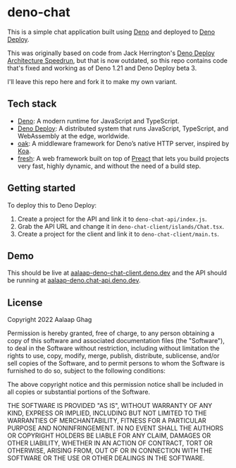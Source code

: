 # deno-chat

This is a simple chat application built using [Deno](http://deno.land/) and
deployed to [Deno Deploy](https://deno.com/deploy).

This was originally based on code from Jack Herrington's [Deno Deploy Architecture Speedrun](https://www.youtube.com/watch?v=yZDvE0mP4Y4), but that is now outdated, so this repo contains code that's fixed and working as of Deno 1.21 and Deno Deploy beta 3.

I'll leave this repo here and fork it to make my own variant.

## Tech stack

- [Deno](http://deno.land/): A modern runtime for JavaScript and TypeScript.
- [Deno Deploy](https://deno.com/deploy): A distributed system that runs
  JavaScript, TypeScript, and WebAssembly at the edge, worldwide.
- [oak](https://oakserver.github.io/oak/): A middleware framework for Deno’s
  native HTTP server, inspired by [Koa](https://koajs.com/).
- [fresh](https://fresh.deno.dev/): A web framework built on top of [Preact](https://preactjs.com/) that lets you build projects very fast, highly dynamic, and without the need of a build step.

## Getting started 

To deploy this to Deno Deploy:

1. Create a project for the API and link it to `deno-chat-api/index.js`.
2. Grab the API URL and change it in `deno-chat-client/islands/Chat.tsx`.
3. Create a project for the client and link it to `deno-chat-client/main.ts`.

## Demo

This should be live at [aalaap-deno-chat-client.deno.dev](https://aalaap-deno-chat-client.deno.dev) and the API should be running at [aalaap-deno.chat-api.deno.dev](https://aalaap-deno.chat-api.deno.dev).

## License

Copyright 2022 Aalaap Ghag

Permission is hereby granted, free of charge, to any person obtaining a copy of
this software and associated documentation files (the "Software"), to deal in
the Software without restriction, including without limitation the rights to
use, copy, modify, merge, publish, distribute, sublicense, and/or sell copies of
the Software, and to permit persons to whom the Software is furnished to do so,
subject to the following conditions:

The above copyright notice and this permission notice shall be included in all
copies or substantial portions of the Software.

THE SOFTWARE IS PROVIDED "AS IS", WITHOUT WARRANTY OF ANY KIND, EXPRESS OR
IMPLIED, INCLUDING BUT NOT LIMITED TO THE WARRANTIES OF MERCHANTABILITY, FITNESS
FOR A PARTICULAR PURPOSE AND NONINFRINGEMENT. IN NO EVENT SHALL THE AUTHORS OR
COPYRIGHT HOLDERS BE LIABLE FOR ANY CLAIM, DAMAGES OR OTHER LIABILITY, WHETHER
IN AN ACTION OF CONTRACT, TORT OR OTHERWISE, ARISING FROM, OUT OF OR IN
CONNECTION WITH THE SOFTWARE OR THE USE OR OTHER DEALINGS IN THE SOFTWARE.
